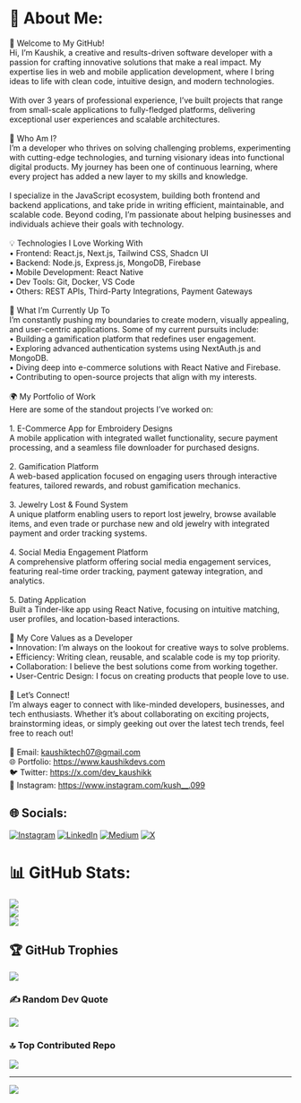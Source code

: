 # 💫 About Me:
🌟 Welcome to My GitHub!<br>Hi, I’m Kaushik, a creative and results-driven software developer with a passion for crafting innovative solutions that make a real impact. My expertise lies in web and mobile application development, where I bring ideas to life with clean code, intuitive design, and modern technologies.<br><br>With over 3 years of professional experience, I’ve built projects that range from small-scale applications to fully-fledged platforms, delivering exceptional user experiences and scalable architectures.<br><br>🎯 Who Am I?<br>I’m a developer who thrives on solving challenging problems, experimenting with cutting-edge technologies, and turning visionary ideas into functional digital products. My journey has been one of continuous learning, where every project has added a new layer to my skills and knowledge.<br><br>I specialize in the JavaScript ecosystem, building both frontend and backend applications, and take pride in writing efficient, maintainable, and scalable code. Beyond coding, I’m passionate about helping businesses and individuals achieve their goals with technology.<br><br>💡 Technologies I Love Working With<br>• Frontend: React.js, Next.js, Tailwind CSS, Shadcn UI<br>• Backend: Node.js, Express.js, MongoDB, Firebase<br>• Mobile Development: React Native<br>• Dev Tools: Git, Docker, VS Code<br>• Others: REST APIs, Third-Party Integrations, Payment Gateways<br><br>🚀 What I’m Currently Up To<br>I’m constantly pushing my boundaries to create modern, visually appealing, and user-centric applications. Some of my current pursuits include:<br>• Building a gamification platform that redefines user engagement.<br>• Exploring advanced authentication systems using NextAuth.js and MongoDB.<br>• Diving deep into e-commerce solutions with React Native and Firebase.<br>• Contributing to open-source projects that align with my interests.<br><br>🌍 My Portfolio of Work<br>Here are some of the standout projects I’ve worked on:<br><br>1. E-Commerce App for Embroidery Designs<br>A mobile application with integrated wallet functionality, secure payment processing, and a seamless file downloader for purchased designs.<br><br>2. Gamification Platform<br>A web-based application focused on engaging users through interactive features, tailored rewards, and robust gamification mechanics.<br><br>3. Jewelry Lost & Found System<br>A unique platform enabling users to report lost jewelry, browse available items, and even trade or purchase new and old jewelry with integrated payment and order tracking systems.<br><br>4. Social Media Engagement Platform<br>A comprehensive platform offering social media engagement services, featuring real-time order tracking, payment gateway integration, and analytics.<br><br>5. Dating Application<br>Built a Tinder-like app using React Native, focusing on intuitive matching, user profiles, and location-based interactions.<br><br>🌟 My Core Values as a Developer<br>• Innovation: I’m always on the lookout for creative ways to solve problems.<br>• Efficiency: Writing clean, reusable, and scalable code is my top priority.<br>• Collaboration: I believe the best solutions come from working together.<br>• User-Centric Design: I focus on creating products that people love to use.<br><br>🤝 Let’s Connect!<br>I’m always eager to connect with like-minded developers, businesses, and tech enthusiasts. Whether it’s about collaborating on exciting projects, brainstorming ideas, or simply geeking out over the latest tech trends, feel free to reach out!<br><br>📧 Email: kaushiktech07@gmail.com<br>🌐 Portfolio: https://www.kaushikdevs.com<br>🐦 Twitter: https://x.com/dev_kaushikk<br>📸 Instagram: https://www.instagram.com/kush__.099


## 🌐 Socials:
[![Instagram](https://img.shields.io/badge/Instagram-%23E4405F.svg?logo=Instagram&logoColor=white)](https://instagram.com/kush__.099) [![LinkedIn](https://img.shields.io/badge/LinkedIn-%230077B5.svg?logo=linkedin&logoColor=white)](https://linkedin.com/in/kaushik-hirpara-10b672240) [![Medium](https://img.shields.io/badge/Medium-12100E?logo=medium&logoColor=white)](https://medium.com/@@mcoder004) [![X](https://img.shields.io/badge/X-black.svg?logo=X&logoColor=white)](https://x.com/dev_kaushikk) 

# 📊 GitHub Stats:
![](https://github-readme-stats.vercel.app/api?username=kaushikdevs&theme=dark&hide_border=false&include_all_commits=true&count_private=true)<br/>
![](https://github-readme-streak-stats.herokuapp.com/?user=kaushikdevs&theme=dark&hide_border=false)<br/>
![](https://github-readme-stats.vercel.app/api/top-langs/?username=kaushikdevs&theme=dark&hide_border=false&include_all_commits=true&count_private=true&layout=compact)

## 🏆 GitHub Trophies
![](https://github-profile-trophy.vercel.app/?username=kaushikdevs&theme=radical&no-frame=true&no-bg=false&margin-w=4)

### ✍️ Random Dev Quote
![](https://quotes-github-readme.vercel.app/api?type=horizontal&theme=radical)

### 🔝 Top Contributed Repo
![](https://github-contributor-stats.vercel.app/api?username=kaushikdevs&limit=5&theme=dark&combine_all_yearly_contributions=true)

---
[![](https://visitcount.itsvg.in/api?id=kaushikdevs&icon=0&color=0)](https://visitcount.itsvg.in)

<!-- Proudly created with GPRM ( https://gprm.itsvg.in ) -->

